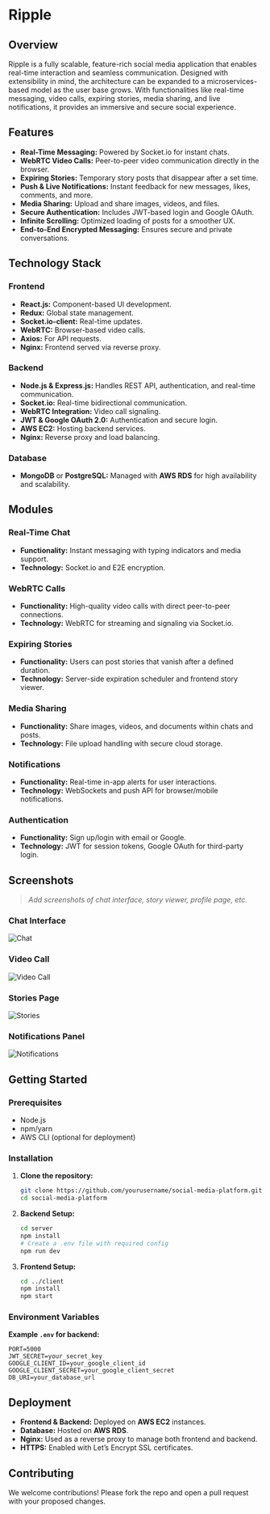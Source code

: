 # Ripple

## Overview
Ripple is a fully scalable, feature-rich social media application that enables real-time interaction and seamless communication. Designed with extensibility in mind, the architecture can be expanded to a microservices-based model as the user base grows. With functionalities like real-time messaging, video calls, expiring stories, media sharing, and live notifications, it provides an immersive and secure social experience.

## Features
- **Real-Time Messaging:** Powered by Socket.io for instant chats.
- **WebRTC Video Calls:** Peer-to-peer video communication directly in the browser.
- **Expiring Stories:** Temporary story posts that disappear after a set time.
- **Push & Live Notifications:** Instant feedback for new messages, likes, comments, and more.
- **Media Sharing:** Upload and share images, videos, and files.
- **Secure Authentication:** Includes JWT-based login and Google OAuth.
- **Infinite Scrolling:** Optimized loading of posts for a smoother UX.
- **End-to-End Encrypted Messaging:** Ensures secure and private conversations.

## Technology Stack

### Frontend
- **React.js:** Component-based UI development.
- **Redux:** Global state management.
- **Socket.io-client:** Real-time updates.
- **WebRTC:** Browser-based video calls.
- **Axios:** For API requests.
- **Nginx:** Frontend served via reverse proxy.

### Backend
- **Node.js & Express.js:** Handles REST API, authentication, and real-time communication.
- **Socket.io:** Real-time bidirectional communication.
- **WebRTC Integration:** Video call signaling.
- **JWT & Google OAuth 2.0:** Authentication and secure login.
- **AWS EC2:** Hosting backend services.
- **Nginx:** Reverse proxy and load balancing.

### Database
- **MongoDB** or **PostgreSQL:** Managed with **AWS RDS** for high availability and scalability.

## Modules

### Real-Time Chat
- **Functionality:** Instant messaging with typing indicators and media support.
- **Technology:** Socket.io and E2E encryption.

### WebRTC Calls
- **Functionality:** High-quality video calls with direct peer-to-peer connections.
- **Technology:** WebRTC for streaming and signaling via Socket.io.

### Expiring Stories
- **Functionality:** Users can post stories that vanish after a defined duration.
- **Technology:** Server-side expiration scheduler and frontend story viewer.

### Media Sharing
- **Functionality:** Share images, videos, and documents within chats and posts.
- **Technology:** File upload handling with secure cloud storage.

### Notifications
- **Functionality:** Real-time in-app alerts for user interactions.
- **Technology:** WebSockets and push API for browser/mobile notifications.

### Authentication
- **Functionality:** Sign up/login with email or Google.
- **Technology:** JWT for session tokens, Google OAuth for third-party login.

## Screenshots

> _Add screenshots of chat interface, story viewer, profile page, etc._

### Chat Interface  
![Chat](./screenshots/chat.png)

### Video Call  
![Video Call](./screenshots/video_call.png)

### Stories Page  
![Stories](./screenshots/stories.png)

### Notifications Panel  
![Notifications](./screenshots/notifications.png)

## Getting Started

### Prerequisites
- Node.js
- npm/yarn
- AWS CLI (optional for deployment)

### Installation

1. **Clone the repository:**
   ```bash
   git clone https://github.com/yourusername/social-media-platform.git
   cd social-media-platform
   ```

2. **Backend Setup:**
   ```bash
   cd server
   npm install
   # Create a .env file with required config
   npm run dev
   ```

3. **Frontend Setup:**
   ```bash
   cd ../client
   npm install
   npm start
   ```

### Environment Variables

**Example `.env` for backend:**
```env
PORT=5000
JWT_SECRET=your_secret_key
GOOGLE_CLIENT_ID=your_google_client_id
GOOGLE_CLIENT_SECRET=your_google_client_secret
DB_URI=your_database_url
```

## Deployment

- **Frontend & Backend:** Deployed on **AWS EC2** instances.
- **Database:** Hosted on **AWS RDS**.
- **Nginx:** Used as a reverse proxy to manage both frontend and backend.
- **HTTPS:** Enabled with Let’s Encrypt SSL certificates.

## Contributing

We welcome contributions! Please fork the repo and open a pull request with your proposed changes.

